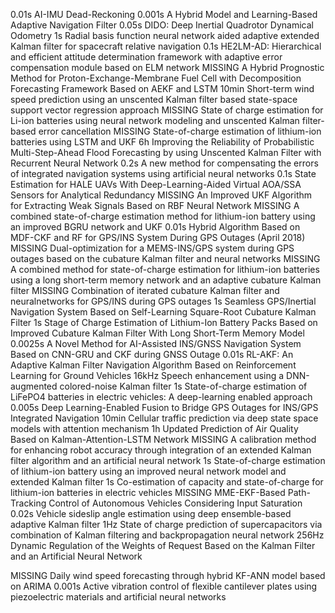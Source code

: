 0.01s AI-IMU Dead-Reckoning
0.001s A Hybrid Model and Learning-Based Adaptive Navigation Filter
0.05s DIDO: Deep Inertial Quadrotor Dynamical Odometry
1s Radial basis function neural network aided adaptive extended Kalman filter for spacecraft relative navigation
0.1s HE2LM-AD: Hierarchical and efficient attitude determination framework
with adaptive error compensation module based on ELM network
MISSING A Hybrid Prognostic Method for Proton-Exchange-Membrane
Fuel Cell with Decomposition Forecasting Framework Based on
AEKF and LSTM
10min Short-term wind speed prediction using an unscented Kalman filter based state-space support vector regression approach
MISSING State of charge estimation for Li-ion batteries using neural network
modeling and unscented Kalman filter-based error cancellation
MISSING State-of-charge estimation of lithium-ion batteries using LSTM and UKF
6h Improving the Reliability of Probabilistic Multi-Step-Ahead Flood Forecasting by using Unscented Kalman Filter with Recurrent Neural Network
0.2s A new method for compensating the errors of integrated navigation systems using artificial neural networks
0.1s State Estimation for HALE UAVs With Deep-Learning-Aided Virtual AOA/SSA Sensors for Analytical Redundancy
MISSING An Improved UKF Algorithm for Extracting Weak Signals Based on RBF Neural Network
MISSING A combined state-of-charge estimation method for lithium-ion battery using an improved BGRU network and UKF
0.01s Hybrid Algorithm Based on MDF-CKF and RF for GPS/INS System During GPS Outages (April 2018)
MISSING Dual-optimization for a MEMS-INS/GPS system during GPS outages based on the cubature Kalman filter and neural networks
MISSING A combined method for state-of-charge estimation for lithium-ion batteries using a long short-term memory network and an adaptive cubature Kalman filter
MISSING Combination of iterated cubature Kalman filter and neuralnetworks for GPS/INS during GPS outages
1s Seamless GPS/Inertial Navigation System Based on Self-Learning Square-Root Cubature Kalman Filter
1s Stage of Charge Estimation of Lithium-Ion Battery Packs Based on Improved Cubature Kalman Filter With Long Short-Term Memory Model
0.0025s A Novel Method for AI-Assisted INS/GNSS Navigation System Based on CNN-GRU and CKF during GNSS Outage
0.01s RL-AKF: An Adaptive Kalman Filter Navigation Algorithm Based on Reinforcement Learning for Ground Vehicles
16kHz Speech enhancement using a DNN-augmented colored-noise Kalman filter
1s State-of-charge estimation of LiFePO4 batteries in electric vehicles: A deep-learning enabled approach
0.005s Deep Learning-Enabled Fusion to Bridge GPS Outages for INS/GPS Integrated Navigation
10min Cellular traffic prediction via deep state space models with attention mechanism
1h Updated Prediction of Air Quality Based on Kalman-Attention-LSTM Network
MISSING A calibration method for enhancing robot accuracy through integration of an extended Kalman filter algorithm and an artificial neural network
1s State-of-charge estimation of lithium-ion battery using an improved neural network model and extended Kalman filter
1s Co-estimation of capacity and state-of-charge for lithium-ion batteries in electric vehicles
MISSING MME-EKF-Based Path-Tracking Control of Autonomous Vehicles Considering Input Saturation
0.02s Vehicle sideslip angle estimation using deep ensemble-based adaptive Kalman filter
1Hz State of charge prediction of supercapacitors via combination of Kalman filtering and backpropagation neural network
256Hz Dynamic Regulation of the Weights of Request Based on the Kalman Filter and an Artificial Neural Network
<!-- A linear model based on Kalman filter for improving neural network classification performance -->
MISSING Daily wind speed forecasting through hybrid KF-ANN model based on ARIMA
0.001s Active vibration control of flexible cantilever plates using piezoelectric materials and artificial neural networks
